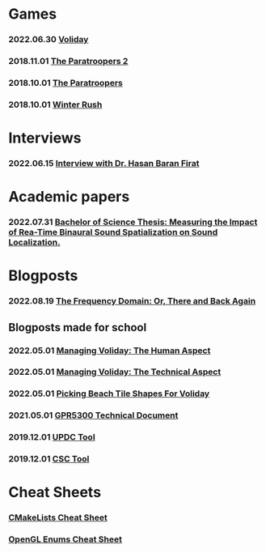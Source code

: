 # Games
### 2022.06.30 [Voliday](https://volcanoteam.itch.io/voliday)
### 2018.11.01 [The Paratroopers 2](https://loshkinoleg.itch.io/the-paratroopers-2)
### 2018.10.01 [The Paratroopers](https://loshkinoleg.itch.io/the-paratroopers-1)
### 2018.10.01 [Winter Rush](https://loshkinoleg.itch.io/winter-rush)

# Interviews
### 2022.06.15 [Interview with Dr. Hasan Baran Firat](https://LoshkinOleg.github.io/Interviews/Interview_With_Dr_Hasan_Baran_Firat/Interview_With_Dr_Hasan_Baran_Firat)

# Academic papers
### 2022.07.31 [Bachelor of Science Thesis: Measuring the Impact of Rea-Time Binaural Sound Spatialization on Sound Localization.](https://github.com/LoshkinOleg/BachelorMPOleg)

# Blogposts
### 2022.08.19 [The Frequency Domain: Or, There and Back Again](https://LoshkinOleg.github.io/Blogposts/TheFrequencyDomainOrThereAndBackAgain/TheFrequencyDomainOrThereAndBackAgain)

## Blogposts made for school
### 2022.05.01 [Managing Voliday: The Human Aspect](https://LoshkinOleg.github.io/Blogposts/BlogpostsForSchool/Managing_Voliday_The_Human_Aspect/Managing_Voliday_The_Human_Aspect)
### 2022.05.01 [Managing Voliday: The Technical Aspect](https://LoshkinOleg.github.io/Blogposts/BlogpostsForSchool/Managing_Voliday_The_Technical_Aspect/Managing_Voliday_The_Technical_Aspect)
### 2022.05.01 [Picking Beach Tile Shapes For Voliday](https://LoshkinOleg.github.io/Blogposts/BlogpostsForSchool/Picking_Beach_Tile_Shapes_For_Voliday/Picking_Beach_Tile_Shapes_For_Voliday)
### 2021.05.01 [GPR5300 Technical Document](https://LoshkinOleg.github.io/Blogposts/BlogpostsForSchool/GPR5300_TechnicalDocumentation/GPR5300_TechnicalDocumentation)
### 2019.12.01 [UPDC Tool](https://github.com/LoshkinOleg/UPDC_TechnicalDocument)
### 2019.12.01 [CSC Tool](https://github.com/LoshkinOleg/CSC_TechnicalDocument)

# Cheat Sheets
### [CMakeLists Cheat Sheet](https://LoshkinOleg.github.io/Cheatsheets/CMakeLists_Cheatsheet/CMakeLists_Cheatsheet)
### [OpenGL Enums Cheat Sheet](https://LoshkinOleg.github.io/Cheatsheets/OpenGL_Enums_Cheatsheet/OpenGL_Enums_Cheatsheet)